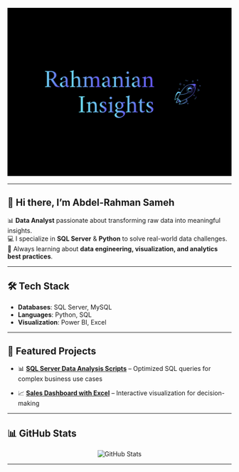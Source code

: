 <p align="center">
<img src="https://raw.githubusercontent.com/Abdel-Rahman-11/mokkapps/master/rahmanian-insights-high-resolution-logo.png" alt="Rahmanian Insights Logo" width="600">

</p>

---

## 👋 Hi there, I’m **Abdel-Rahman Sameh**  

📊 **Data Analyst** passionate about transforming raw data into meaningful insights.  
💻 I specialize in **SQL Server** & **Python** to solve real-world data challenges.  
🚀 Always learning about **data engineering, visualization, and analytics best practices**.  

---

## 🛠️ Tech Stack

- **Databases**: SQL Server, MySQL
- **Languages**: Python, SQL  
- **Visualization**: Power BI, Excel  

---

## 📌 Featured Projects

- 📊 **[SQL Server Data Analysis Scripts](#)** – Optimized SQL queries for complex business use cases  

- 📈 **[Sales Dashboard with Excel](#)** – Interactive visualization for decision-making  

---

## 📊 GitHub Stats

<p align="center">
  <img src="https://github-readme-stats.vercel.app/api?username=YOUR-GITHUB-USERNAME&show_icons=true&theme=radical" alt="GitHub Stats">
</p>

---

<p align="center">
  <a href="https://www.buymeacoffee.com/YOUR-LINK" target="_blank">
